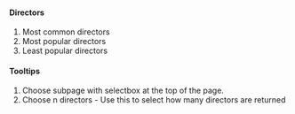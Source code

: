 #### Directors

1. Most common directors
2. Most popular directors
3. Least popular directors

#### Tooltips

1. Choose subpage with selectbox at the top of the page.
2. Choose n directors - Use this to select how many directors are returned